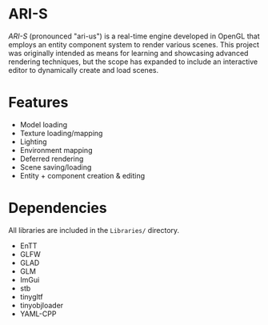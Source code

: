 # ARI-S
*ARI-S* (pronounced "ari-us") is a real-time engine developed in OpenGL that employs an entity component system to render various scenes. This project was originally intended as means for learning and showcasing advanced rendering techniques, but the scope has expanded to include an interactive editor to dynamically create and load scenes.

# Features
- Model loading
- Texture loading/mapping
- Lighting
- Environment mapping
- Deferred rendering
- Scene saving/loading
- Entity + component creation & editing

# Dependencies

All libraries are included in the `Libraries/` directory.

- EnTT
- GLFW
- GLAD
- GLM
- ImGui
- stb
- tinygltf
- tinyobjloader
- YAML-CPP
